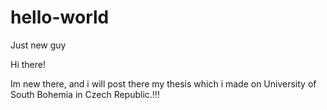 # hello-world
Just new guy


Hi there!

Im new there, and i will post there my thesis which i made on University of South Bohemia in Czech Republic.!!!
